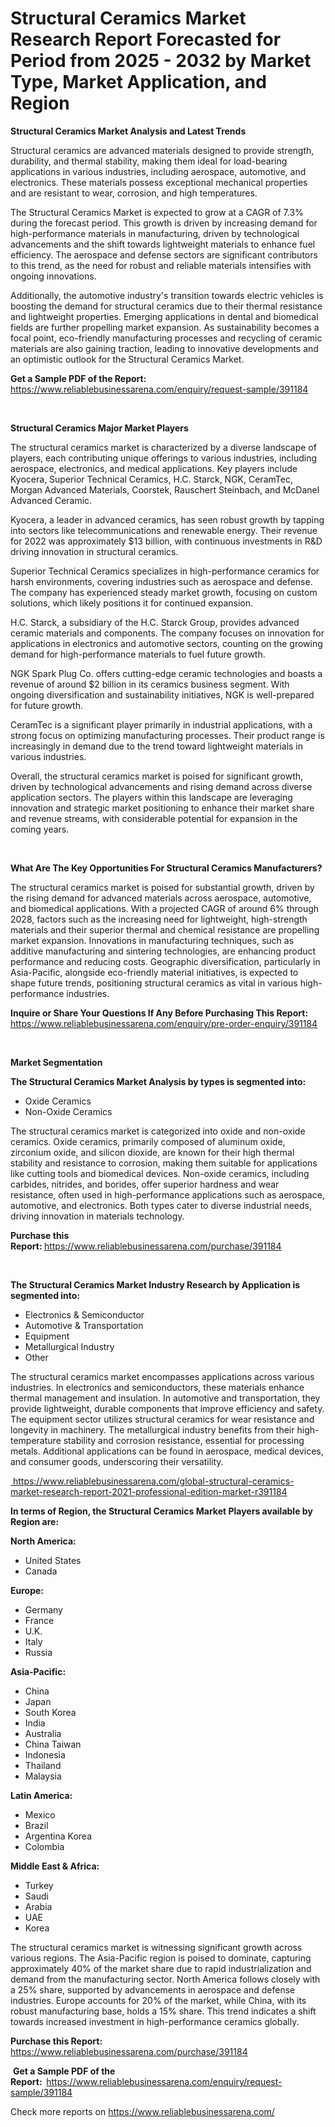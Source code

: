<p><h1>Structural Ceramics Market Research Report Forecasted for Period from 2025 -  2032 by Market Type, Market Application, and Region</h1></p><p><strong>Structural Ceramics Market Analysis and Latest Trends</strong></p>
<p><p>Structural ceramics are advanced materials designed to provide strength, durability, and thermal stability, making them ideal for load-bearing applications in various industries, including aerospace, automotive, and electronics. These materials possess exceptional mechanical properties and are resistant to wear, corrosion, and high temperatures.</p><p>The Structural Ceramics Market is expected to grow at a CAGR of 7.3% during the forecast period. This growth is driven by increasing demand for high-performance materials in manufacturing, driven by technological advancements and the shift towards lightweight materials to enhance fuel efficiency. The aerospace and defense sectors are significant contributors to this trend, as the need for robust and reliable materials intensifies with ongoing innovations.</p><p>Additionally, the automotive industry's transition towards electric vehicles is boosting the demand for structural ceramics due to their thermal resistance and lightweight properties. Emerging applications in dental and biomedical fields are further propelling market expansion. As sustainability becomes a focal point, eco-friendly manufacturing processes and recycling of ceramic materials are also gaining traction, leading to innovative developments and an optimistic outlook for the Structural Ceramics Market.</p></p>
<p><strong>Get a Sample PDF of the Report:&nbsp;</strong> <a href="https://www.reliablebusinessarena.com/enquiry/request-sample/391184?utm_campaign=1948&utm_medium=2&utm_source=Github&utm_content=ia&utm_term=16012025&utm_id=structural-ceramics">https://www.reliablebusinessarena.com/enquiry/request-sample/391184</a></p>
<p>&nbsp;</p>
<p><strong>Structural Ceramics Major Market Players</strong></p>
<p><p>The structural ceramics market is characterized by a diverse landscape of players, each contributing unique offerings to various industries, including aerospace, electronics, and medical applications. Key players include Kyocera, Superior Technical Ceramics, H.C. Starck, NGK, CeramTec, Morgan Advanced Materials, Coorstek, Rauschert Steinbach, and McDanel Advanced Ceramic.</p><p>Kyocera, a leader in advanced ceramics, has seen robust growth by tapping into sectors like telecommunications and renewable energy. Their revenue for 2022 was approximately $13 billion, with continuous investments in R&D driving innovation in structural ceramics.</p><p>Superior Technical Ceramics specializes in high-performance ceramics for harsh environments, covering industries such as aerospace and defense. The company has experienced steady market growth, focusing on custom solutions, which likely positions it for continued expansion.</p><p>H.C. Starck, a subsidiary of the H.C. Starck Group, provides advanced ceramic materials and components. The company focuses on innovation for applications in electronics and automotive sectors, counting on the growing demand for high-performance materials to fuel future growth.</p><p>NGK Spark Plug Co. offers cutting-edge ceramic technologies and boasts a revenue of around $2 billion in its ceramics business segment. With ongoing diversification and sustainability initiatives, NGK is well-prepared for future growth.</p><p>CeramTec is a significant player primarily in industrial applications, with a strong focus on optimizing manufacturing processes. Their product range is increasingly in demand due to the trend toward lightweight materials in various industries.</p><p>Overall, the structural ceramics market is poised for significant growth, driven by technological advancements and rising demand across diverse application sectors. The players within this landscape are leveraging innovation and strategic market positioning to enhance their market share and revenue streams, with considerable potential for expansion in the coming years.</p></p>
<p>&nbsp;</p>
<p><strong>What Are The Key Opportunities For Structural Ceramics Manufacturers?</strong></p>
<p><p>The structural ceramics market is poised for substantial growth, driven by the rising demand for advanced materials across aerospace, automotive, and biomedical applications. With a projected CAGR of around 6% through 2028, factors such as the increasing need for lightweight, high-strength materials and their superior thermal and chemical resistance are propelling market expansion. Innovations in manufacturing techniques, such as additive manufacturing and sintering technologies, are enhancing product performance and reducing costs. Geographic diversification, particularly in Asia-Pacific, alongside eco-friendly material initiatives, is expected to shape future trends, positioning structural ceramics as vital in various high-performance industries.</p></p>
<p><strong>Inquire or Share Your Questions If Any Before Purchasing This Report:</strong> <a href="https://www.reliablebusinessarena.com/enquiry/pre-order-enquiry/391184?utm_campaign=1948&utm_medium=2&utm_source=Github&utm_content=ia&utm_term=16012025&utm_id=structural-ceramics">https://www.reliablebusinessarena.com/enquiry/pre-order-enquiry/391184</a></p>
<p>&nbsp;</p>
<p><strong>Market Segmentation</strong></p>
<p><strong>The Structural Ceramics Market Analysis by types is segmented into:</strong></p>
<p><ul><li>Oxide Ceramics</li><li>Non-Oxide Ceramics</li></ul></p>
<p><p>The structural ceramics market is categorized into oxide and non-oxide ceramics. Oxide ceramics, primarily composed of aluminum oxide, zirconium oxide, and silicon dioxide, are known for their high thermal stability and resistance to corrosion, making them suitable for applications like cutting tools and biomedical devices. Non-oxide ceramics, including carbides, nitrides, and borides, offer superior hardness and wear resistance, often used in high-performance applications such as aerospace, automotive, and electronics. Both types cater to diverse industrial needs, driving innovation in materials technology.</p></p>
<p><strong>Purchase this Report:&nbsp;</strong><a href="https://www.reliablebusinessarena.com/purchase/391184?utm_campaign=1948&utm_medium=2&utm_source=Github&utm_content=ia&utm_term=16012025&utm_id=structural-ceramics">https://www.reliablebusinessarena.com/purchase/391184</a></p>
<p>&nbsp;</p>
<p><strong>The Structural Ceramics Market Industry Research by Application is segmented into:</strong></p>
<p><ul><li>Electronics & Semiconductor</li><li>Automotive & Transportation</li><li>Equipment</li><li>Metallurgical Industry</li><li>Other</li></ul></p>
<p><p>The structural ceramics market encompasses applications across various industries. In electronics and semiconductors, these materials enhance thermal management and insulation. In automotive and transportation, they provide lightweight, durable components that improve efficiency and safety. The equipment sector utilizes structural ceramics for wear resistance and longevity in machinery. The metallurgical industry benefits from their high-temperature stability and corrosion resistance, essential for processing metals. Additional applications can be found in aerospace, medical devices, and consumer goods, underscoring their versatility.</p></p>
<p><a href="https://www.reliablebusinessarena.com/global-structural-ceramics-market-research-report-2021-professional-edition-market-r391184?utm_campaign=1948&utm_medium=2&utm_source=Github&utm_content=ia&utm_term=16012025&utm_id=structural-ceramics">&nbsp;https://www.reliablebusinessarena.com/global-structural-ceramics-market-research-report-2021-professional-edition-market-r391184</a></p>
<p><strong>In terms of Region, the Structural Ceramics Market Players available by Region are:</strong></p>
<p>
    <p> <strong> North America: </strong>
        <ul>
            <li>United States</li>
            <li>Canada</li>
        </ul>
        </p> 
    <p> <strong> Europe: </strong>
        <ul>
            <li>Germany</li>
            <li>France</li>
            <li>U.K.</li>
            <li>Italy</li>
            <li>Russia</li>
        </ul>
        </p> 
    <p> <strong> Asia-Pacific: </strong>
        <ul>
            <li>China</li>
            <li>Japan</li>
            <li>South Korea</li>
            <li>India</li>
            <li>Australia</li>
            <li>China Taiwan</li>
            <li>Indonesia</li>
            <li>Thailand</li>
            <li>Malaysia</li>
        </ul>
        </p> 
    <p> <strong> Latin America: </strong>
        <ul>
            <li>Mexico</li>
            <li>Brazil</li>
            <li>Argentina Korea</li>
            <li>Colombia</li>
        </ul>
        </p> 
    <p> <strong> Middle East & Africa: </strong>
        <ul>
            <li>Turkey</li>
            <li>Saudi</li>
            <li>Arabia</li>
            <li>UAE</li>
            <li>Korea</li>
        </ul>
    </p>
    </p>
<p><p>The structural ceramics market is witnessing significant growth across various regions. The Asia-Pacific region is poised to dominate, capturing approximately 40% of the market share due to rapid industrialization and demand from the manufacturing sector. North America follows closely with a 25% share, supported by advancements in aerospace and defense industries. Europe accounts for 20% of the market, while China, with its robust manufacturing base, holds a 15% share. This trend indicates a shift towards increased investment in high-performance ceramics globally.</p></p>
<p><strong>Purchase this Report: </strong><a href="https://www.reliablebusinessarena.com/purchase/391184?utm_campaign=1948&utm_medium=2&utm_source=Github&utm_content=ia&utm_term=16012025&utm_id=structural-ceramics">https://www.reliablebusinessarena.com/purchase/391184</a></p>
<p>&nbsp;<strong>Get a Sample PDF of the Report:&nbsp;&nbsp;</strong><a href="https://www.reliablebusinessarena.com/enquiry/request-sample/391184?utm_campaign=1948&utm_medium=2&utm_source=Github&utm_content=ia&utm_term=16012025&utm_id=structural-ceramics">https://www.reliablebusinessarena.com/enquiry/request-sample/391184</a></p>
<p><strong></strong></p>
<p>Check more reports on <a href="https://www.reliablebusinessarena.com/?utm_campaign=1948&utm_medium=2&utm_source=Github&utm_content=ia&utm_term=16012025&utm_id=structural-ceramics">https://www.reliablebusinessarena.com/</a></p>